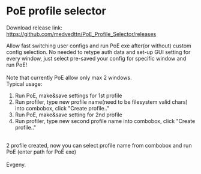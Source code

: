 # PoE profile selector

Download release link:
<https://github.com/medvedttn/PoE_Profile_Selector/releases>

Allow fast switching user configs and run PoE exe after(or without) custom config selection.
No needed to retype auth data and set-up GUI setting for every window, 
just select pre-saved your config for specific window and run PoE!<br>
<br>
Note that currently PoE allow only max 2 windows.
<br>
Typical usage:<br>
1) Run PoE, make&save settings for 1st profile<br>
2) Run profiler, type new profile name(need to be filesystem valid chars) into combobox, click "Create profile.."<br>
3) Run PoE, make&save setting for 2nd profile<br>
4) Run profiler, type new second profile name into combobox, click "Create profile.."<br>
<br>
2 profile created, now you can select profile name from combobox and run PoE (enter path for PoE exe)<br>
<br>
Evgeny.
